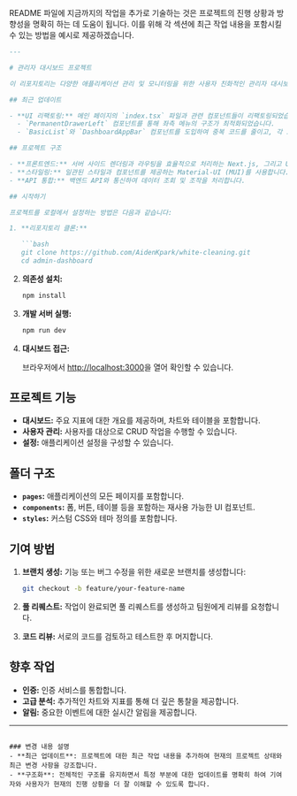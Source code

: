 README 파일에 지금까지의 작업을 추가로 기술하는 것은 프로젝트의 진행 상황과 방향성을 명확히 하는 데 도움이 됩니다. 이를 위해 각 섹션에 최근 작업 내용을 포함시킬 수 있는 방법을 예시로 제공하겠습니다.

```markdown
---

# 관리자 대시보드 프로젝트

이 리포지토리는 다양한 애플리케이션 관리 및 모니터링을 위한 사용자 친화적인 관리자 대시보드를 만드는 Next.js 프로젝트를 포함하고 있습니다. 이 프로젝트는 팀 협업을 통해 효율적이고 기능이 풍부한 관리자 대시보드를 개발하는 것을 목표로 합니다.

## 최근 업데이트

- **UI 리팩토링:** 메인 페이지의 `index.tsx` 파일과 관련 컴포넌트들이 리팩토링되었습니다. 이는 코드의 가독성과 유지보수성을 향상시키기 위함입니다.
  - `PermanentDrawerLeft` 컴포넌트를 통해 좌측 메뉴의 구조가 최적화되었습니다.
  - `BasicList`와 `DashboardAppBar` 컴포넌트를 도입하여 중복 코드를 줄이고, 각 요소의 역할을 명확히 하였습니다.

## 프로젝트 구조

- **프론트엔드:** 서버 사이드 렌더링과 라우팅을 효율적으로 처리하는 Next.js, 그리고 UI 컴포넌트를 위한 React를 기반으로 구축되어 있습니다.
- **스타일링:** 일관된 스타일과 컴포넌트를 제공하는 Material-UI (MUI)를 사용합니다.
- **API 통합:** 백엔드 API와 통신하여 데이터 조회 및 조작을 처리합니다.

## 시작하기

프로젝트를 로컬에서 설정하는 방법은 다음과 같습니다:

1. **리포지토리 클론:**

   ```bash
   git clone https://github.com/AidenKpark/white-cleaning.git
   cd admin-dashboard
   ```

2. **의존성 설치:**

   ```bash
   npm install
   ```

3. **개발 서버 실행:**

   ```bash
   npm run dev
   ```

4. **대시보드 접근:**

   브라우저에서 [http://localhost:3000](http://localhost:3000)을 열어 확인할 수 있습니다.

## 프로젝트 기능

- **대시보드:** 주요 지표에 대한 개요를 제공하며, 차트와 테이블을 포함합니다.
- **사용자 관리:** 사용자를 대상으로 CRUD 작업을 수행할 수 있습니다.
- **설정:** 애플리케이션 설정을 구성할 수 있습니다.

## 폴더 구조

- **`pages`:** 애플리케이션의 모든 페이지를 포함합니다.
- **`components`:** 폼, 버튼, 테이블 등을 포함하는 재사용 가능한 UI 컴포넌트.
- **`styles`:** 커스텀 CSS와 테마 정의를 포함합니다.

## 기여 방법

1. **브랜치 생성:** 기능 또는 버그 수정을 위한 새로운 브랜치를 생성합니다:

   ```bash
   git checkout -b feature/your-feature-name
   ```

2. **풀 리퀘스트:** 작업이 완료되면 풀 리퀘스트를 생성하고 팀원에게 리뷰를 요청합니다.

3. **코드 리뷰:** 서로의 코드를 검토하고 테스트한 후 머지합니다.

## 향후 작업

- **인증:** 인증 서비스를 통합합니다.
- **고급 분석:** 추가적인 차트와 지표를 통해 더 깊은 통찰을 제공합니다.
- **알림:** 중요한 이벤트에 대한 실시간 알림을 제공합니다.

---
```

### 변경 내용 설명
- **최근 업데이트**: 프로젝트에 대한 최근 작업 내용을 추가하여 현재의 프로젝트 상태와 최근 변경 사항을 강조합니다.
- **구조화**: 전체적인 구조를 유지하면서 특정 부분에 대한 업데이트를 명확히 하여 기여자와 사용자가 현재의 진행 상황을 더 잘 이해할 수 있도록 합니다.


